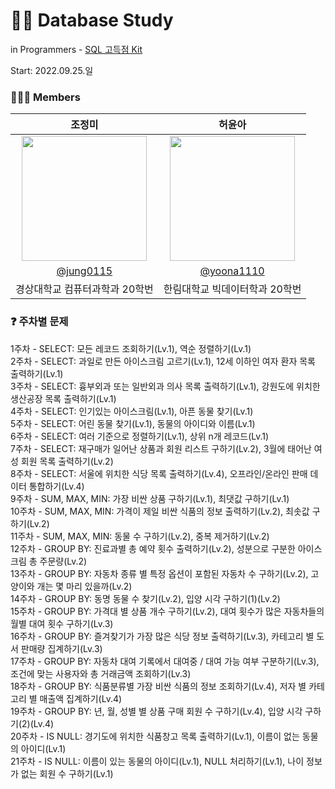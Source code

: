 # ✍🏻 Database Study
in Programmers - [SQL 고득점 Kit](https://school.programmers.co.kr/learn/challenges?tab=sql_practice_kit)  
  
Start: 2022.09.25.일  

### 👩🏻‍💻 Members
| 조정미 | 허윤아 |                                                                                                               
| :---: | :---: |
| <img width="200px" src="https://avatars.githubusercontent.com/u/76805879?v=4" /> | <img width="200px" src="https://avatars.githubusercontent.com/u/101046600?v=4" /> |
|  [@jung0115](https://github.com/jung0115)  | [@yoona1110](https://github.com/yoona1110)  |
| 경상대학교 컴퓨터과학과 20학번 | 한림대학교 빅데이터학과 20학번 |
  
### ❓ 주차별 문제
1주차 - SELECT: 모든 레코드 조회하기(Lv.1), 역순 정렬하기(Lv.1)  
2주차 - SELECT: 과일로 만든 아이스크림 고르기(Lv.1), 12세 이하인 여자 환자 목록 출력하기(Lv.1)  
3주차 - SELECT: 흉부외과 또는 일반외과 의사 목록 출력하기(Lv.1), 강원도에 위치한 생산공장 목록 출력하기(Lv.1)  
4주차 - SELECT: 인기있는 아이스크림(Lv.1), 아픈 동물 찾기(Lv.1)  
5주차 - SELECT: 어린 동물 찾기(Lv.1), 동물의 아이디와 이름(Lv.1)  
6주차 - SELECT: 여러 기준으로 정렬하기(Lv.1), 상위 n개 레코드(Lv.1)  
7주차 - SELECT: 재구매가 일어난 상품과 회원 리스트 구하기(Lv.2), 3월에 태어난 여성 회원 목록 출력하기(Lv.2)  
8주차 - SELECT: 서울에 위치한 식당 목록 출력하기(Lv.4), 오프라인/온라인 판매 데이터 통합하기(Lv.4)  
9주차 - SUM, MAX, MIN: 가장 비싼 상품 구하기(Lv.1), 최댓값 구하기(Lv.1)  
10주차 - SUM, MAX, MIN: 가격이 제일 비싼 식품의 정보 출력하기(Lv.2), 최솟값 구하기(Lv.2)  
11주차 - SUM, MAX, MIN: 동물 수 구하기(Lv.2), 중복 제거하기(Lv.2)  
12주차 - GROUP BY: 진료과별 총 예약 횟수 출력하기(Lv.2), 성분으로 구분한 아이스크림 총 주문량(Lv.2)  
13주차 - GROUP BY: 자동차 종류 별 특정 옵션이 포함된 자동차 수 구하기(Lv.2), 고양이와 개는 몇 마리 있을까(Lv.2)  
14주차 - GROUP BY: 동명 동물 수 찾기(Lv.2), 입양 시각 구하기(1)(Lv.2)  
15주차 - GROUP BY: 가격대 별 상품 개수 구하기(Lv.2), 대여 횟수가 많은 자동차들의 월별 대여 횟수 구하기(Lv.3)  
16주차 - GROUP BY: 즐겨찾기가 가장 많은 식당 정보 출력하기(Lv.3), 카테고리 별 도서 판매량 집계하기(Lv.3)  
17주차 - GROUP BY: 자동차 대여 기록에서 대여중 / 대여 가능 여부 구분하기(Lv.3), 조건에 맞는 사용자와 총 거래금액 조회하기(Lv.3)  
18주차 - GROUP BY: 식품분류별 가장 비싼 식품의 정보 조회하기(Lv.4), 저자 별 카테고리 별 매출액 집계하기(Lv.4)  
19주차 - GROUP BY: 년, 월, 성별 별 상품 구매 회원 수 구하기(Lv.4), 입양 시각 구하기(2)(Lv.4)  
20주차 - IS NULL: 경기도에 위치한 식품창고 목록 출력하기(Lv.1), 이름이 없는 동물의 아이디(Lv.1)  
21주차 - IS NULL: 이름이 있는 동물의 아이디(Lv.1), NULL 처리하기(Lv.1), 나이 정보가 없는 회원 수 구하기(Lv.1)  
